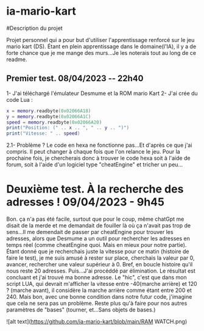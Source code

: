 # ia-mario-kart

#Description du projet 

Projet personnel qui a pour but d'utiliser l'apprentissage renforcé sur le jeu mario kart (DS). Étant en plein 
apprentissage dans le domaine(l'IA), il y a de forte chance que je me mange des murs...Je les noterais tout au 
long de ce readme.

## Premier test. 08/04/2023 -- 22h40

1- J'ai téléchargé l'émulateur Desmume et la ROM mario Kart 
2- J'ai crée du code Lua : 
```lua
x = memory.readbyte(0x02066A18)
y = memory.readbyte(0x02066A1C)
speed = memory.readbyte(0x02066A20)
print("Position: (" .. x .. ", " .. y .. ")")
print("Vitesse: " .. speed)
```
2.1- Problème ? Le code en hexa ne fonctionne pas...Et d'après ce que j'ai compris. Il peut changer à chaque fois que l'on relance le jeu. Pour la prochaine fois, je chercherais donc à trouver le code hexa soit à l'aide de forum, soit à l'aide d'un logiciel type "cheatEngine" et tricher un peu...

# Deuxième test. À la recherche des adresses ! 09/04/2023 - 9h45

Bon. ça n'a pas été facile, surtout que pour le coup, même chatGpt me disait de la merde et me demandait de fouiller là où ça n'avait pas trop de sens...Il me demendait de passer par cheatEngine pour trouver les adresses, alors que Desmume a un outil pour rechercher les adresses en temps réel (comme cheatEngine quoi. Mais en mieux pour notre partie). Étant donné que je recherchais juste la vitesse pour ce matin (histoire de faire le test), je me suis amusé à rester sur place, cherchais la valeur par 0, avancer, rechercher une valeur supérieur à 0. Bref, en boucle histoire qu'il nous reste 20 adresses. Puis...J'ai procéddé par élimination. Le résultat est concluant et j'ai trouvé ma bonne adresse. Le "hic", c'est que dans mon script LUA, qui devrait m'afficher la vitesse entre -40(marche arrière) et 120 ? (marche avant), il considère la marche arrière comme étant entre 200 et 240. Mais bon, avec une bonne condition dans notre futur code, j'imagine que cela ne sera pas un problème. Reste plus qu'à faire pour nos autres paramètres de "bases" (tourner, et...Sans objets de bases.)

![alt text](https://github.com/ia-mario-kart/blob/main/RAM WATCH.png)



